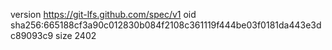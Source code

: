 version https://git-lfs.github.com/spec/v1
oid sha256:665188cf3a90c012830b084f2108c361119f444be03f0181da443e3dc89093c9
size 2402
